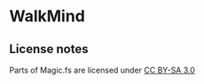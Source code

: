 # WalkMind

## License notes
Parts of Magic.fs are licensed under [CC BY-SA 3.0](https://creativecommons.org/licenses/by-sa/3.0/)

